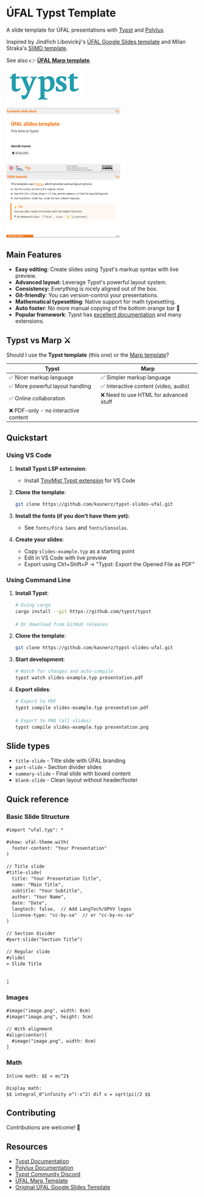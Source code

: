 # ÚFAL Typst Template

A slide template for ÚFAL presentations with [Typst](https://typst.app/) and [Polylux](https://sitandr.github.io/polylux/book/polylux.html).

Inspired by  Jindřich Libovický's [ÚFAL Google Slides template](https://docs.google.com/presentation/d/1cE1fyaG9qWXJo5Upzi_i8mXMqUGbuYDgwqvHGYRgBSE/edit?usp=sharing) and Milan Straka's [SliMD template](https://github.com/ufal/slimd).

See also 👉️ **[ÚFAL Marp template](https://github.com/kasnerz/marp-ufal)**.

<img src="img/typst_logo.svg" width="200px"/>
<p>
<img src="img/title.png" width="300px"/>
<img src="img/layouts.png" width="300px"/>
</p>




## Main Features

* **Easy editing**: Create slides using Typst's markup syntax with live preview.
* **Advanced layout:** Leverage Typst's powerful layout system.
* **Consistency:** Everything is nicely aligned out of the box.
* **Git-friendly**: You can version-control your presentations.
* **Mathematical typesetting**: Native support for math typesetting.
* **Auto footer**: No more manual copying of the bottom orange bar 💪
* **Popular framework**:  Typst has [excellent documentation](https://typst.app/docs/) and many extensions.

## Typst vs Marp ⚔️

Should I use the **Typst template** (this one) or the [Marp template](https://github.com/kasnerz/marp-ufal)?

| Typst                               | Marp                                  |
| ----------------------------------- | ------------------------------------- |
| ✅ Nicer markup language             | ✅ Simpler markup language             |
| ✅ More powerful layout handling     | ✅ Interactive content (video, audio)  |
| ✅ Online collaboration              | ❌ Need to use HTML for advanced stuff |
| ❌ PDF-only - no interactive content |                                       |

## Quickstart

### Using VS Code

1. **Install Typst LSP extension**:
   - Install [TinyMist Typst extension](https://marketplace.visualstudio.com/items?itemName=myriad-dreamin.tinymist) for VS Code

2. **Clone the template**:
   ```bash
   git clone https://github.com/kasnerz/typst-slides-ufal.git
   ```
3. **Install the fonts (if you don't have them yet):**
   - See `fonts/Fira Sans` and `fonts/Consolas`.

4. **Create your slides**:
   - Copy `slides-example.typ` as a starting point
   - Edit in VS Code with live preview
   - Export using Ctrl+Shift+P → "Typst: Export the Opened File as PDF"

### Using Command Line

1. **Install Typst**:
   ```bash
   # Using cargo
   cargo install --git https://github.com/typst/typst
   
   # Or download from GitHub releases
   ```

2. **Clone the template**:
   ```bash
   git clone https://github.com/kasnerz/typst-slides-ufal.git
   ```

3. **Start development**:
   ```bash
   # Watch for changes and auto-compile
   typst watch slides-example.typ presentation.pdf
   ```

4. **Export slides**:
   ```bash
   # Export to PDF
   typst compile slides-example.typ presentation.pdf
   
   # Export to PNG (all slides)
   typst compile slides-example.typ presentation.png
   ```

## Slide types

- `title-slide` - Title slide with ÚFAL branding
- `part-slide` - Section divider slides
- `summary-slide` - Final slide with boxed content
- `blank-slide` - Clean layout without header/footer

## Quick reference

### Basic Slide Structure
```typst
#import "ufal.typ": *

#show: ufal-theme.with(
  footer-content: "Your Presentation"
)

// Title slide
#title-slide(
  title: "Your Presentation Title",
  name: "Main Title",
  subtitle: "Your Subtitle", 
  author: "Your Name",
  date: "Date",
  langtech: false,  // Add LangTech/OPVV logos
  license-type: "cc-by-sa"  // or "cc-by-nc-sa"
)

// Section divider
#part-slide("Section Title")

// Regular slide
#slide[
= Slide Title


]
```

### Images
```typst
#image("image.png", width: 8cm)
#image("image.png", height: 5cm)

// With alignment
#align(center)[
  #image("image.png", width: 8cm)
]
```

### Math
```typst
Inline math: $E = mc^2$

Display math:
$$ integral_0^infinity e^(-x^2) dif x = sqrt(pi)/2 $$
```

## Contributing

Contributions are welcome! 🫵

## Resources

- [Typst Documentation](https://typst.app/docs/)
- [Polylux Documentation](https://sitandr.github.io/polylux/book/polylux.html)
- [Typst Community Discord](https://discord.gg/2uDybryKPe)
- [ÚFAL Marp Template](https://github.com/kasnerz/marp-ufal)
- [Original ÚFAL Google Slides Template](https://docs.google.com/presentation/d/1cE1fyaG9qWXJo5Upzi_i8mXMqUGbuYDgwqvHGYRgBSE/edit?usp=sharing)
